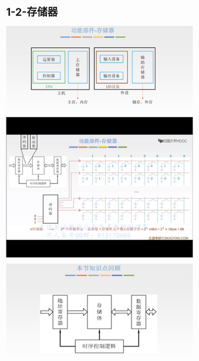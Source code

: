 # 1-2-存储器

![](../../.gitbook/assets/image%20%28163%29.png)

![](../../.gitbook/assets/img_7d8107a6848f-1.jpeg)

![](../../.gitbook/assets/image%20%2881%29.png)

